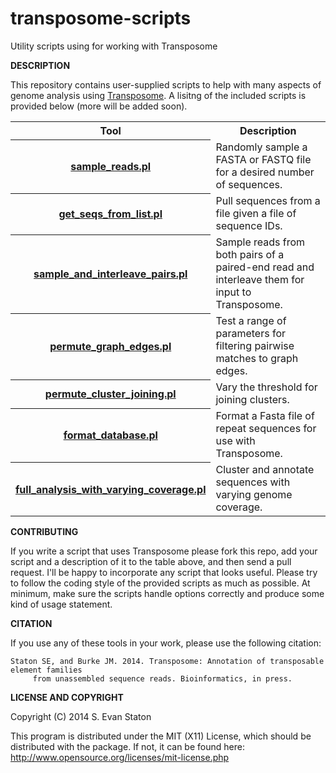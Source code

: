 transposome-scripts
===================

Utility scripts using for working with Transposome

**DESCRIPTION**

This repository contains user-supplied scripts to help with many aspects of genome analysis using [Transposome](https://github.com/sestaton/Transposome). A lisitng of the included scripts is provided below (more will be added soon).

<table>
<tr><th>Tool</th><th>Description</th></tr>
<tr><th><a href="https://github.com/sestaton/transposome-scripts/blob/master/sample_reads.pl">sample_reads.pl</a></th><td>Randomly sample a FASTA or FASTQ file for a desired number of sequences.</td></tr>
<tr><th><a href="https://github.com/sestaton/transposome-scripts/blob/master/get_seqs_from_list.pl">get_seqs_from_list.pl</a></th><td>Pull sequences from a file given a file of sequence IDs.</td></tr>
<tr><th><a href="https://github.com/sestaton/transposome-scripts/blob/master/sample_and_interleave_pairs.pl">sample_and_interleave_pairs.pl</a></th><td>Sample reads from both pairs of a paired-end read and interleave them for input to Transposome.</td></tr>
<tr><th><a href="https://github.com/sestaton/transposome-scripts/blob/master/permute_graph_edges.pl">permute_graph_edges.pl</a></th><td>Test a range of parameters for filtering pairwise matches to graph edges.</td></tr>
<tr><th><a href="https://github.com/sestaton/transposome-scripts/blob/master/permute_cluster_joining.pl">permute_cluster_joining.pl</a></th><td>Vary the threshold for joining clusters.</td></tr>
<tr><th><a href="https://github.com/sestaton/transposome-scripts/blob/master/format_database.pl">format_database.pl</a></th><td>Format a Fasta file of repeat sequences for use with Transposome.</td></tr>
<tr><th><a href="https://github.com/sestaton/transposome-scripts/blob/master/full_analysis_with_varying_coverage.pl">full_analysis_with_varying_coverage.pl</a></th><td>Cluster and annotate sequences with varying genome coverage.</td></tr>
</table>

**CONTRIBUTING**

If you write a script that uses Transposome please fork this repo, add your script and a description of it to the table above, and then send a pull request. I'll be happy to incorporate any script that looks useful. Please try to follow the coding style of the provided scripts as much as possible. At minimum, make sure the scripts handle options correctly and produce some kind of usage statement.

**CITATION**

If you use any of these tools in your work, please use the following citation: 

    Staton SE, and Burke JM. 2014. Transposome: Annotation of transposable element families
         from unassembled sequence reads. Bioinformatics, in press.

**LICENSE AND COPYRIGHT**

Copyright (C) 2014 S. Evan Staton

This program is distributed under the MIT (X11) License, which should be distributed with the package. 
If not, it can be found here: http://www.opensource.org/licenses/mit-license.php